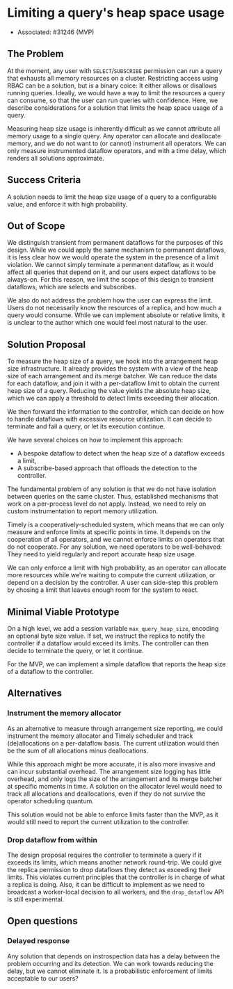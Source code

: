 # Limiting a query's heap space usage

- Associated: #31246 (MVP)

<!--
The goal of a design document is to thoroughly discover problems and
examine potential solutions before moving into the delivery phase of
a project. In order to be ready to share, a design document must address
the questions in each of the following sections. Any additional content
is at the discretion of the author.

Note: Feel free to add or remove sections as needed. However, most design
docs should at least keep the suggested sections.
-->

## The Problem

<!--
What is the user problem we want to solve?

The answer to this question should link to at least one open GitHub
issue describing the problem.
-->

At the moment, any user with `SELECT`/`SUBSCRIBE` permission can run a query that exhausts all memory resources on a cluster.
Restricting access using RBAC can be a solution, but is a binary coice: It either allows or disallows running queries.
Ideally, we would have a way to limit the resources a query can consume, so that the user can run queries with confidence.
Here, we describe considerations for a solution that limits the heap space usage of a query.

Measuring heap size usage is inherently difficult as we cannot attribute all memory usage to a single query.
Any operator can allocate and deallocate memory, and we do not want to (or cannot) instrument all operators.
We can only measure instrumented dataflow operators, and with a time delay, which renders all solutions approximate.


## Success Criteria

<!--
What does a solution to this problem need to accomplish in order to
be successful?

The criteria should help us verify that a proposed solution would solve
our problem without naming a specific solution. Instead, focus on the
outcomes we hope result from this work. Feel free to list both qualitative
and quantitative measurements.
-->

A solution needs to limit the heap size usage of a query to a configurable value, and enforce it with high probability.

## Out of Scope

<!--
What does a solution to this problem not need to address in order to be
successful?

It's important to be clear about what parts of a problem we won't be solving
and why. This leads to crisper designs, and it aids in focusing the reviewer.
-->

We distinguish transient from permanent dataflows for the purposes of this design.
While we could apply the same mechanism to permanent dataflows, it is less clear how we would operate the system in the presence of a limit violation.
We cannot simply terminate a permanent dataflow, as it would affect all queries that depend on it, and our users expect dataflows to be always-on.
For this reason, we limit the scope of this design to transient dataflows, which are selects and subscribes.

We also do not address the problem how the user can express the limit.
Users do not necessarily know the resources of a replica, and how much a query would consume.
While we can implement absolute or relative limits, it is unclear to the author which one would feel most natural to the user.

## Solution Proposal

<!--
What is your preferred solution, and why have you chosen it over the
alternatives? Start this section with a brief, high-level summary.

This is your opportunity to clearly communicate your chosen design. For any
design document, the appropriate level of technical details depends both on
the target reviewers and the nature of the design that is being proposed.
A good rule of thumb is that you should strive for the minimum level of
detail that fully communicates the proposal to your reviewers. If you're
unsure, reach out to your manager for help.

Remember to document any dependencies that may need to break or change as a
result of this work.
-->

To measure the heap size of a query, we hook into the arrangement heap size infrastructure.
It already provides the system with a view of the heap size of each arrangement and its merge batcher.
We can reduce the data for each dataflow, and join it with a per-dataflow limit to obtain the current heap size of a query.
Reducing the value yields the absolute heap size, which we can apply a threshold to detect limits exceeding their allocation.

We then forward the information to the controller, which can decide on how to handle dataflows with excessive resource utilization.
It can decide to terminate and fail a query, or let its execution continue.

We have several choices on how to implement this approach:
* A bespoke dataflow to detect when the heap size of a dataflow exceeds a limit,
* A subscribe-based approach that offloads the detection to the controller.

The fundamental problem of any solution is that we do not have isolation between queries on the same cluster.
Thus, established mechanisms that work on a per-process level do not apply.
Instead, we need to rely on custom instrumentation to report memory utilization.

Timely is a cooperatively-scheduled system, which means that we can only measure and enforce limits at specific points in time.
It depends on the cooperation of all operators, and we cannot enforce limits on operators that do not cooperate.
For any solution, we need operators to be well-behaved: They need to yield regularly and report accurate heap size usage.

We can only enforce a limit with high probability, as an operator can allocate more resources while we're waiting to compute the current utilization, or depend on a decision by the controller.
A user can side-step this problem by chosing a limit that leaves enough room for the system to react.

## Minimal Viable Prototype

<!--
Build and share the minimal viable version of your project to validate the
design, value, and user experience. Depending on the project, your prototype
might look like:

- A Figma wireframe, or fuller prototype
- SQL syntax that isn't actually attached to anything on the backend
- A hacky but working live demo of a solution running on your laptop or in a
  staging environment

The best prototypes will be validated by Materialize team members as well
as prospects and customers. If you want help getting your prototype in front
of external folks, reach out to the Product team in #product.

This step is crucial for de-risking the design as early as possible and a
prototype is required in most cases. In _some_ cases it can be beneficial to
get eyes on the initial proposal without a prototype. If you think that
there is a good reason for skipping or delaying the prototype, please
explicitly mention it in this section and provide details on why you'd
like to skip or delay it.
-->

On a high level, we add a session variable `max_query_heap_size`, encoding an optional byte size value.
If set, we instruct the replica to notify the controller if a dataflow would exceed its limits.
The controller can then decide to terminate the query, or let it continue.

For the MVP, we can implement a simple dataflow that reports the heap size of a dataflow to the controller.

## Alternatives

<!--
What other solutions were considered, and why weren't they chosen?

This is your chance to demonstrate that you've fully discovered the problem.
Alternative solutions can come from many places, like: you or your Materialize
team members, our customers, our prospects, academic research, prior art, or
competitive research. One of our company values is to "do the reading" and
to "write things down." This is your opportunity to demonstrate both!
-->

### Instrument the memory allocator

As an alternative to measure through arrangement size reporting, we could instrument the memory allocator and Timely scheduler and track (de)allocations on a per-dataflow basis.
The current utilization would then be the sum of all allocations minus deallocations.

While this approach might be more accurate, it is also more invasive and can incur substantial overhead.
The arrangement size logging has little overhead, and only logs the size of the arrangement and its merge batcher at
specific moments in time.
A solution on the allocator level would need to track all allocations and deallocations, even if they do not survive the operator scheduling quantum.

This solution would not be able to enforce limits faster than the MVP, as it would still need to report the current utilization to the controller.

### Drop dataflow from within

The design proposal requires the controller to terminate a query if it exceeds its limits, which means another network round-trip.
We could give the replica permission to drop dataflows they detect as exceeding their limits.
This violates current principles that the controller is in charge of what a replica is doing.
Also, it can be difficult to implement as we need to broadcast a worker-local decision to all workers, and the `drop_dataflow` API is still experimental.

## Open questions

<!--
What is left unaddressed by this design document that needs to be
closed out?

When a design document is authored and shared, there might still be
open questions that need to be explored. Through the design document
process, you are responsible for getting answers to these open
questions. All open questions should be answered by the time a design
document is merged.
-->

### Delayed response

Any solution that depends on instrospection data has a delay between the problem occurring and its detection.
We can work towards reducing the delay, but we cannot eliminate it.
Is a probabilistic enforcement of limits acceptable to our users?

